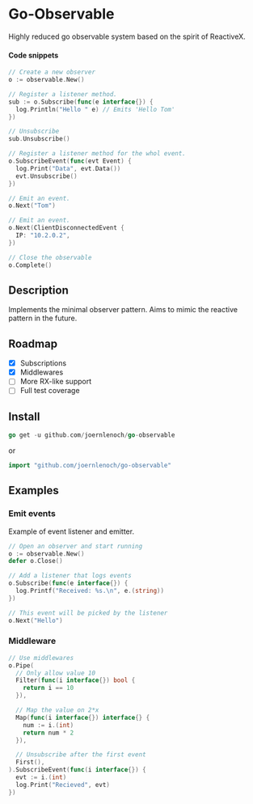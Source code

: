 # Go-Observable

Highly reduced go observable system based on the spirit of ReactiveX. 

#### Code snippets

```go
// Create a new observer
o := observable.New()

// Register a listener method.
sub := o.Subscribe(func(e interface{}) {
  log.Println("Hello " e) // Emits 'Hello Tom'
})

// Unsubscribe
sub.Unsubscribe()

// Register a listener method for the whol event.
o.SubscribeEvent(func(evt Event) {
  log.Print("Data", evt.Data())
  evt.Unsubscribe()
})

// Emit an event.
o.Next("Tom")

// Emit an event.
o.Next(ClientDisconnectedEvent {
  IP: "10.2.0.2",
})

// Close the observable
o.Complete()
```

## Description

Implements the minimal observer pattern. Aims to mimic the reactive pattern in the future.

## Roadmap
 - [x] Subscriptions
 - [x] Middlewares
 - [ ] More RX-like support
 - [ ] Full test coverage

## Install

```go
go get -u github.com/joernlenoch/go-observable
```

or

```go
import "github.com/joernlenoch/go-observable"
```

## Examples

### Emit events

Example of event listener and emitter.

```go
// Open an observer and start running
o := observable.New()
defer o.Close()

// Add a listener that logs events
o.Subscribe(func(e interface{}) {
  log.Printf("Received: %s.\n", e.(string))
})

// This event will be picked by the listener
o.Next("Hello")
```

### Middleware

```go
// Use middlewares
o.Pipe(
  // Only allow value 10
  Filter(func(i interface{}) bool {
    return i == 10
  }),

  // Map the value on 2*x
  Map(func(i interface{}) interface{} {
    num := i.(int)
    return num * 2
  }),

  // Unsubscribe after the first event
  First(),
).SubscribeEvent(func(i interface{}) {
  evt := i.(int)
  log.Print("Recieved", evt)
})
```
